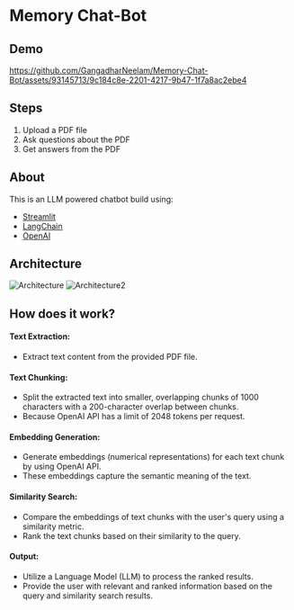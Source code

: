 # Memory Chat-Bot
## Demo

https://github.com/GangadharNeelam/Memory-Chat-Bot/assets/93145713/9c184c8e-2201-4217-9b47-1f7a8ac2ebe4





## Steps
1. Upload a PDF file
2. Ask questions about the PDF
3. Get answers from the PDF

## About
This is an LLM powered chatbot build using:
 - [Streamlit](https://streamlit.io/)
 - [LangChain](https://python.langchain.com/docs/get_started/introduction.html)
 - [OpenAI](https://openai.com/)

## Architecture
![Architecture](https://github.com/GangadharNeelam/Memory-Chat-Bot/assets/93145713/679b2af6-acf4-4de1-bf4c-e599544b549c)
![Architecture2](https://github.com/GangadharNeelam/Memory-Chat-Bot/assets/93145713/76891f0c-99e1-4a2a-ae3c-a49eb0cdc951)


## How does it work?
#### Text Extraction: 
 - Extract text content from the provided PDF file.
#### Text Chunking: 
 - Split the extracted text into smaller, overlapping chunks of 1000 characters with a 200-character overlap between chunks.
 - Because OpenAI API has a limit of 2048 tokens per request.
#### Embedding Generation:
 - Generate embeddings (numerical representations) for each text chunk by using OpenAI API.
 - These embeddings capture the semantic meaning of the text.
#### Similarity Search: 
 - Compare the embeddings of text chunks with the user's query using a similarity metric.
 - Rank the text chunks based on their similarity to the query.
#### Output:
 - Utilize a Language Model (LLM) to process the ranked results.
 - Provide the user with relevant and ranked information based on the query and similarity search results.
